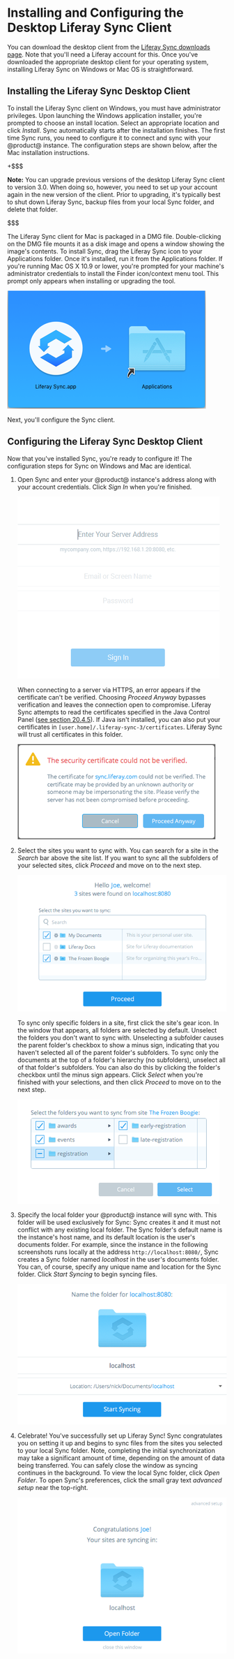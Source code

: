 # Installing and Configuring the Desktop Liferay Sync Client [](id=installing-and-configuring-the-desktop-liferay-sync-client)

You can download the desktop client from the
[Liferay Sync downloads page](https://www.liferay.com/downloads/liferay-sync). 
Note that you'll need a Liferay account for this. Once you've downloaded the 
appropriate desktop client for your operating system, installing Liferay Sync on 
Windows or Mac OS is straightforward. 

## Installing the Liferay Sync Desktop Client [](id=installing-the-liferay-sync-desktop-client)

To install the Liferay Sync client on Windows, you must have administrator
privileges. Upon launching the Windows application installer, you're prompted
to choose an install location. Select an appropriate location and click
*Install*. Sync automatically starts after the installation finishes. The first
time Sync runs, you need to configure it to connect and sync with your @product@ 
instance. The configuration steps are shown below, after the Mac installation
instructions. 

+$$$

**Note:** You can upgrade previous versions of the desktop Liferay Sync client
to version 3.0. When doing so, however, you need to set up your account again in
the new version of the client. Prior to upgrading, it's typically best to shut 
down Liferay Sync, backup files from your local Sync folder, and delete that 
folder. 

$$$

The Liferay Sync client for Mac is packaged in a DMG file. Double-clicking on
the DMG file mounts it as a disk image and opens a window showing the image's
contents. To install Sync, drag the Liferay Sync icon to your Applications
folder. Once it's installed, run it from the Applications folder. If you're
running Mac OS X 10.9 or lower, you're prompted for your machine's administrator
credentials to install the Finder icon/context menu tool. This prompt only
appears when installing or upgrading the tool. 

![Figure 1: Drag the Liferay Sync icon to the Applications folder.](../../../../images/sync-mac-install.png)

Next, you'll configure the Sync client. 

## Configuring the Liferay Sync Desktop Client [](id=configuring-the-liferay-sync-desktop-client)

Now that you've installed Sync, you're ready to configure it! The configuration 
steps for Sync on Windows and Mac are identical. 

1.  Open Sync and enter your @product@ instance's address along with your 
    account credentials. Click *Sign In* when you're finished. 

    ![Figure 2: The first time you run Liferay Sync, you need to tell it how to communicate with your @product@ server.](../../../../images/sync-setup-01.png)

    When connecting to a server via HTTPS, an error appears if the certificate 
    can't be verified. Choosing *Proceed Anyway* bypasses verification and 
    leaves the connection open to compromise. Liferay Sync attempts to read the 
    certificates specified in the Java Control Panel 
    ([see section 20.4.5](https://docs.oracle.com/javase/8/docs/technotes/guides/deploy/jcp.html#A1152831)). 
    If Java isn't installed, you can also put your certificates in 
    `[user.home]/.liferay-sync-3/certificates`. Liferay Sync will trust all 
    certificates in this folder. 

    ![Figure 3: When connecting over HTTPS, Liferay Sync produces an error if it can't verify the security certificate. Choosing *Proceed Anyway* bypasses verification and leaves the connection open to compromise.](../../../../images/sync-certificate-error.png)

2.  Select the sites you want to sync with. You can search for a site in the 
    *Search* bar above the site list. If you want to sync all the subfolders of 
    your selected sites, click *Proceed* and move on to the next step. 

    ![Figure 4: Select the sites you want to sync with. Clicking a site's gear icon opens another window where you can choose to sync with only specific subfolders in that site.](../../../../images/sync-setup-02.png) 

    To sync only specific folders in a site, first click the site's gear icon. 
    In the window that appears, all folders are selected by default. Unselect 
    the folders you don't want to sync with. Unselecting a subfolder causes the 
    parent folder's checkbox to show a minus sign, indicating that you haven't 
    selected all of the parent folder's subfolders. To sync only the documents 
    at the top of a folder's hierarchy (no subfolders), unselect all of that 
    folder's subfolders. You can also do this by clicking the folder's checkbox 
    until the minus sign appears. Click *Select* when you're finished with your 
    selections, and then click *Proceed* to move on to the next step. 

    ![Figure 5: Choose the site's subfolders that you want to sync with. The checkbox with the minus sign indicates that not all of the *registration* folder's subfolders are selected.](../../../../images/sync-select-folders.png)

3.  Specify the local folder your @product@ instance will sync with. This folder 
    will be used exclusively for Sync: Sync creates it and it must not conflict 
    with any existing local folder. The Sync folder's default name is the 
    instance's host name, and its default location is the user's documents 
    folder. For example, since the instance in the following screenshots runs 
    locally at the address `http://localhost:8080/`, Sync creates a Sync folder 
    named *localhost* in the user's documents folder. You can, of course, 
    specify any unique name and location for the Sync folder. Click *Start 
    Syncing* to begin syncing files. 

    ![Figure 6: Specify your local Sync folder's name and location.](../../../../images/sync-setup-03.png)

4.  Celebrate! You've successfully set up Liferay Sync! Sync congratulates you 
    on setting it up and begins to sync files from the sites you selected to 
    your local Sync folder. Note, completing the initial synchronization may 
    take a significant amount of time, depending on the amount of data being 
    transferred. You can safely close the window as syncing continues in the 
    background. To view the local Sync folder, click *Open Folder*. To open 
    Sync's preferences, click the small gray text *advanced setup* near the 
    top-right. 

    ![Figure 7: Congratulations, you've successfully set up Liferay Sync!](../../../../images/sync-setup-04.png)
